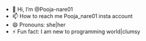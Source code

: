 - 👋 Hi, I’m @Pooja-nare01
- 📫 How to reach me Pooja_nare01 insta account
- 😄 Pronouns: she|her
- ⚡ Fun fact: I am new to programming world|clumsy

<!---
Pooja-nare01/Pooja-nare01 is a ✨ special ✨ repository because its `README.md` (this file) appears on your GitHub profile.
You can click the Preview link to take a look at your changes.
--->
